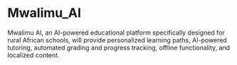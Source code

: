 # Mwalimu_AI
Mwalimu AI, an AI-powered educational platform specifically designed for rural African schools, will provide personalized learning paths, AI-powered tutoring, automated grading and progress tracking, offline functionality, and localized content.
